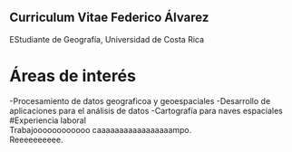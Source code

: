 ## Curriculum Vitae Federico Álvarez  
EStudiante de Geografía, Universidad de Costa Rica  
# Áreas de interés  
   -Procesamiento de datos geograficoa y geoespaciales
   -Desarrollo de aplicaciones para el análisis de datos
   -Cartografía para naves espaciales  
#Experiencia laboral  
Trabajoooooooooooo caaaaaaaaaaaaaaaaampo.  
Reeeeeeeeee.  

  
